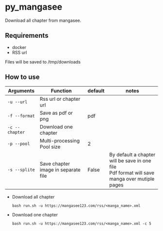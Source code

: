 # py_mangasee
Download all chapter from mangasee.

## Requirements
- docker
- RSS url

Files will be saved to /tmp/downloads

## How to use 

Arguments | Function | default | notes
------------ | ------------ | ------------ | ------------
`-u --url` | Rss url or chapter url | | 
`-f --format` | Save as pdf or png | pdf | 
`-c --chapter` | Download one chapter |  | 
`-p --pool` |  Multi-processing Pool size  | 2 | 
`-s --splite` | Save chapter image in separate file | False | By default a chapter will be save in one file <br> Pdf format will save manga over mutiple pages


- Download all chapter
    ```
    bash run.sh -u https://mangasee123.com/rss/<manga_name>.xml
    ```   

- Download one chapter
    ```
    bash run.sh -u https://mangasee123.com/rss/<manga_name>.xml -c 5
    ```




